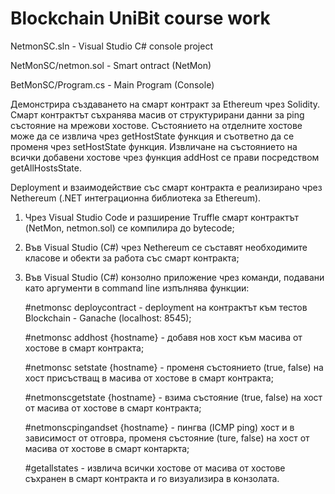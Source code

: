 # Blockchain UniBit course work

NetmonSC.sln - Visual Studio C# console project

NetMonSC/netmon.sol - Smart ontract (NetMon)

BetMonSC/Program.cs - Main Program (Console)


Демонстрира създаването на смарт контракт за Ethereum чрез Solidity. Смарт контрактът съхранява масив от структурирани данни за ping състояние на мрежови хостове. Състоянието на отделните хостове може да се извлича чрез getHostState функция и съответно да се променя чрез setHostState функция. Извличане на състоянието на всички добавени хостове чрез функция addHost се прави посредством getAllHostsState.

Deployment и взаимодействие със смарт контракта е реализирано чрез Nethereum (.NET интеграционна библиотека за Ethereum).

  1. Чрез Visual Studio Code и разширение Truffle смарт контрактът (NetMon, netmon.sol) се компилира до bytecode;
  2. Във Visual Studio (C#) чрез Nethereum се съставят необходимите класове и обекти за работа със смарт контракта;
  3. Във Visual Studio (C#) конзолно приложение чрез команди, подавани като аргументи в command line изпълнява функции:
      
      #netmonsc deploycontract - deployment на контрактът към тестов Blockchain - Ganache (localhost: 8545);
      
      #netmonsc addhost {hostname} - добавя нов хост към масива от хостове в смарт контракта;
      
      #netmonsc setstate {hostname} - променя състоянието (true, false) на хост присъстващ в масива от хостове в смарт контракта;
      
      #netmonscgetstate {hostname} - взима състояние (true, false) на хост от масива от хостове в смарт контракта;
      
      #netmonscpingandset {hostname} - пингва (ICMP ping) хост и в зависимост от отговра, променя състояние (ture, false) на хост от масива от хостове в смарт контаркта;
      
      #getallstates - извлича всички хостове от масива от хостове съхранен в смарт контракта и го визуализира в конзолата.
